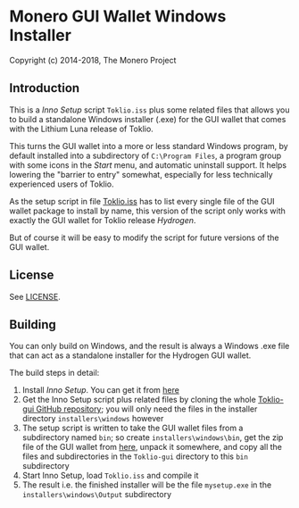 # Monero GUI Wallet Windows Installer #

Copyright (c) 2014-2018, The Monero Project

## Introduction ##

This is a *Inno Setup* script `Toklio.iss` plus some related files
that allows you to build a standalone Windows installer (.exe) for
the GUI wallet that comes with the Lithium Luna release of Toklio.

This turns the GUI wallet into a more or less standard Windows program,
by default installed into a subdirectory of `C:\Program Files`, a
program group with some icons in the *Start* menu, and automatic
uninstall support. It helps lowering the "barrier to entry"
somewhat, especially for less technically experienced users of
Toklio.

As the setup script in file [Toklio.iss](Toklio.iss) has to list every
single file of the GUI wallet package to install by name,
this version of the script only works with exactly the GUI wallet
for Toklio release *Hydrogen*.

But of course it will be easy to modify the script for future
versions of the GUI wallet.

## License ##

See [LICENSE](LICENSE).

## Building ##

You can only build on Windows, and the result is always a
Windows .exe file that can act as a standalone installer for the
Hydrogen GUI wallet.

The build steps in detail:

1. Install *Inno Setup*. You can get it from [here](http://www.jrsoftware.org/isdl.php)
2. Get the Inno Setup script plus related files by cloning the whole [Toklio-gui GitHub repository](https://github.com/Toklio-project/Toklio-gui); you will only need the files in the installer directory `installers\windows` however
3. The setup script is written to take the GUI wallet files from a subdirectory named `bin`; so create `installers\windows\bin`, get the zip file of the GUI wallet from [here](https://github.com/Toklio-project/Toklio-gui/releases), unpack it somewhere, and copy all the files and subdirectories in the `Toklio-gui` directory to this `bin` subdirectory
4. Start Inno Setup, load `Toklio.iss` and compile it
5. The result i.e. the finished installer will be the file `mysetup.exe` in the `installers\windows\Output` subdirectory 

